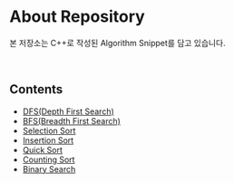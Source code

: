 # About Repository

본 저장소는 C++로 작성된 Algorithm Snippet를 담고 있습니다.

<br/>

## Contents

- [DFS(Depth First Search)](dfs.cpp)
- [BFS(Breadth First Search)](bfs.cpp)
- [Selection Sort](selection_sort.cpp)
- [Insertion Sort](insertion_sort.cpp)
- [Quick Sort](quick_sort.cpp)
- [Counting Sort](counting_sort.cpp)
- [Binary Search](binary_search.cpp)